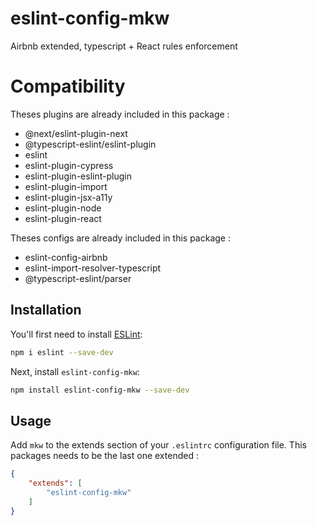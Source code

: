 # eslint-config-mkw

Airbnb extended, typescript + React rules enforcement

# Compatibility

Theses plugins are already included in this package : 
- @next/eslint-plugin-next
- @typescript-eslint/eslint-plugin
- eslint
- eslint-plugin-cypress
- eslint-plugin-eslint-plugin
- eslint-plugin-import
- eslint-plugin-jsx-a11y
- eslint-plugin-node
- eslint-plugin-react

Theses configs are already included in this package : 
- eslint-config-airbnb
- eslint-import-resolver-typescript
- @typescript-eslint/parser


## Installation

You'll first need to install [ESLint](https://eslint.org/):

```sh
npm i eslint --save-dev
```

Next, install `eslint-config-mkw`:

```sh
npm install eslint-config-mkw --save-dev
```

## Usage

Add `mkw` to the extends section of your `.eslintrc` configuration file. This packages needs to be the last one extended :

```json
{
    "extends": [
        "eslint-config-mkw"
    ]
}
```


